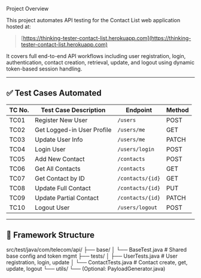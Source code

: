Project Overview

This project automates API testing for the Contact List web application hosted at:

> [https://thinking-tester-contact-list.herokuapp.com](https://thinking-tester-contact-list.herokuapp.com)

It covers full end-to-end API workflows including user registration, login, authentication, contact creation, retrieval, update, and logout using dynamic token-based session handling.

---

## ✅ Test Cases Automated

| TC No. | Test Case Description           | Endpoint                   | Method |
|--------|----------------------------------|----------------------------|--------|
| TC01   | Register New User               | `/users`                   | POST   |
| TC02   | Get Logged-in User Profile      | `/users/me`                | GET    |
| TC03   | Update User Info                | `/users/me`                | PATCH  |
| TC04   | Login User                      | `/users/login`             | POST   |
| TC05   | Add New Contact                 | `/contacts`                | POST   |
| TC06   | Get All Contacts                | `/contacts`                | GET    |
| TC07   | Get Contact by ID               | `/contacts/{id}`           | GET    |
| TC08   | Update Full Contact             | `/contacts/{id}`           | PUT    |
| TC09   | Update Partial Contact          | `/contacts/{id}`           | PATCH  |
| TC10   | Logout User                     | `/users/logout`            | POST   |

---

## 🧱 Framework Structure

src/test/java/com/telecom/api/
├── base/
│ └── BaseTest.java # Shared base config and token mgmt
├── tests/
│ ├── UserTests.java # User registration, login, update
│ └── ContactTests.java # Contact create, get, update, logout
└── utils/
└── (Optional: PayloadGenerator.java)

